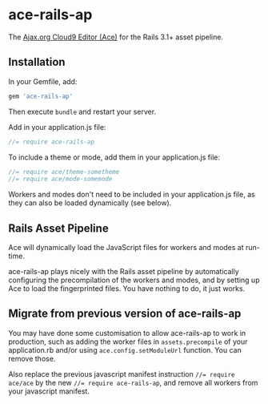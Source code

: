 # ace-rails-ap

The [Ajax.org Cloud9 Editor (Ace)](https://github.com/ajaxorg/ace) for the Rails 3.1+ asset
pipeline.

## Installation

In your Gemfile, add:

```ruby
gem 'ace-rails-ap'
```

Then execute `bundle` and restart your server.

Add in your application.js file:

```javascript
//= require ace-rails-ap
```

To include a theme or mode, add them in your application.js file:

```javascript
//= require ace/theme-sometheme
//= require ace/mode-somemode
```

Workers and modes don't need to be included in your application.js file, as they can also be loaded dynamically (see below).

## Rails Asset Pipeline

Ace will dynamically load the JavaScript files for workers and modes at run-time.

ace-rails-ap plays nicely with the Rails asset pipeline by automatically configuring the precompilation of the workers and modes,
and by setting up Ace to load the fingerprinted files. You have nothing to do, it just works.

## Migrate from previous version of ace-rails-ap

You may have done some customisation to allow ace-rails-ap to work in production, such as adding the worker files in
`assets.precompile` of your application.rb and/or using `ace.config.setModuleUrl` function. You can remove those.

Also replace the previous javascript manifest instruction `//= require ace/ace` by the new `//= require ace-rails-ap`, and remove
all workers from your javascript manifest.
